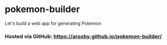 # pokemon-builder
Let's build a web app for generating Pokemon

### Hosted via GitHub: https://aroxby.github.io/pokemon-builder/
